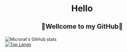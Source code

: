 
# <p align="center" >Hello</p>
## <p align="center">:star2:Wellcome to my GitHub:star2:</p>
![Microrat's GitHub stats](https://github-readme-stats.vercel.app/api?username=microrat&theme=dracula&show_icons=true&text_color=000000&bg_color=ffffff)
</br>
[![Top Langs](https://github-readme-stats.vercel.app/api/top-langs/?username=microrat&layout=compact&card_width=445&langs_count=8&theme=dracula&text_color=000000&bg_color=ffffff)](https://github.com/anuraghazra/github-readme-stats)

</br>



<!--
**microrat/microrat** is a ✨ _special_ ✨ repository because its `README.md` (this file) appears on your GitHub profile.

Here are some ideas to get you started:

- 🔭 I’m currently working on ...
- 🌱 I’m currently learning ...
- 👯 I’m looking to collaborate on ...
- 🤔 I’m looking for help with ...
- 💬 Ask me about ...
- 📫 How to reach me: ...
- 😄 Pronouns: ...
- ⚡ Fun fact: ...
-->
